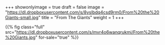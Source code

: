 +++
showonlyimage = true
draft = false
image = "https://dl.dropboxusercontent.com/s/8yslbdq4csd9rm0/From%20the%20Giants-small.jpg"
title = "From The Giants"
weight = 1
+++

{{% fig class="full" src="https://dl.dropboxusercontent.com/s/mvr4o6wanqrukmi/From%20the%20Giants.jpg" for-sale="true" %}}
